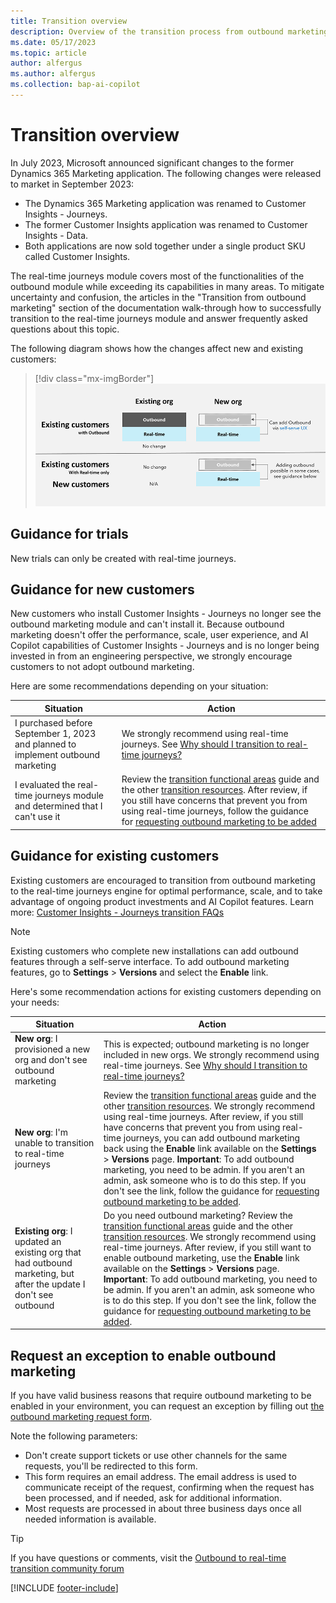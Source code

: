 ```yaml
---
title: Transition overview
description: Overview of the transition process from outbound marketing to real-time journeys in Dynamics 365 Customer Insights - Journeys.
ms.date: 05/17/2023
ms.topic: article
author: alfergus
ms.author: alfergus
ms.collection: bap-ai-copilot
---
```


# Transition overview

In July 2023, Microsoft announced significant changes to the former Dynamics 365 Marketing application. The following changes were released to market in September 2023: 
-	The Dynamics 365 Marketing application was renamed to Customer Insights - Journeys.
-	The former Customer Insights application was renamed to Customer Insights - Data.
-	Both applications are now sold together under a single product SKU called Customer Insights.

The real-time journeys module covers most of the functionalities of the outbound module while exceeding its capabilities in many areas. To mitigate uncertainty and confusion, the articles in the "Transition from outbound marketing" section of the documentation walk-through how to successfully transition to the real-time journeys module and answer frequently asked questions about this topic.

The following diagram shows how the changes affect new and existing customers:

> [!div class="mx-imgBorder"]
> ![Customer Insights - Journeys transition comparison.](media/real-time-marketing-transition-graphic.png "Customer Insights - Journeys transition comparison")

## Guidance for trials

New trials can only be created with real-time journeys.

## Guidance for new customers

New customers who install Customer Insights - Journeys no longer see the outbound marketing module and can't install it. Because outbound marketing doesn't offer the performance, scale, user experience, and AI Copilot capabilities of Customer Insights - Journeys and is no longer being invested in from an engineering perspective, we strongly encourage customers to not adopt outbound marketing.

Here are some recommendations depending on your situation:

| Situation                                                                        | Action                                                                                                                                                                                                                                                                                                                                                                                                                                                                                    |
|----------------------------------------------------------------------------------|-------------------------------------------------------------------------------------------------------------------------------------------------------------------------------------------------------------------------------------------------------------------------------------------------------------------------------------------------------------------------------------------------------------------------------------------------------------------------------------------|
| I purchased before September 1, 2023 and planned to implement outbound marketing | We strongly recommend using real-time journeys. See [Why should I transition to real-time journeys?](transition-faqs.md#why-should-i-transition-to-real-time-journeys)                                                                                                                                                                                                                                                                                                     |
| I evaluated the real-time journeys module and determined that I can't use it    | Review the [transition functional areas](transition-walkthrough-functional.md) guide and the other [transition resources](transition-resources.md). After review, if you still have concerns that prevent you from using real-time journeys, follow the guidance for [requesting outbound marketing to be added](transition-overview.md#request-an-exception-to-enable-outbound-marketing) |

## Guidance for existing customers

Existing customers are encouraged to transition from outbound marketing to the real-time journeys engine for optimal performance, scale, and to take advantage of ongoing product investments and AI Copilot features. Learn more: [Customer Insights - Journeys transition FAQs](transition-faqs.md)

> [!NOTE]
> Existing customers who complete new installations can add outbound features through a self-serve interface. To add outbound marketing features, go to **Settings** > **Versions** and select the **Enable** link.

Here's some recommendation actions for existing customers depending on your needs:

| Situation                                                                                                          | Action                                                                                                                                                                                                                                                       |
|--------------------------------------------------------------------------------------------------------------------|--------------------------------------------------------------------------------------------------------------------------------------------------------------------------------------------------------------------------------------------------------------|
| **New org**: I provisioned a new org and don't see outbound marketing                                             | This is expected; outbound marketing is no longer included in new orgs. We strongly recommend using real-time journeys. See [Why should I transition to real-time journeys?](transition-faqs.md#why-should-i-transition-to-real-time-journeys) |
| **New org**: I'm unable to transition to real-time journeys                                                        | Review the [transition functional areas](transition-walkthrough-functional.md) guide and the other [transition resources](transition-resources.md). We strongly recommend using real-time journeys. After review, if you still have concerns that prevent you from using real-time journeys, you can add outbound marketing back using the **Enable** link available on the **Settings** > **Versions** page. **Important**: To add outbound marketing, you need to be admin. If you aren't an admin, ask someone who is to do this step. If you don't see the link, follow the guidance for [requesting outbound marketing to be added](transition-overview.md#request-an-exception-to-enable-outbound-marketing).                                                                                                                                                                                                                                                           |
| **Existing org**: I updated an existing org that had outbound marketing, but after the update I don't see outbound | Do you need outbound marketing? Review the [transition functional areas](transition-walkthrough-functional.md) guide and the other [transition resources](transition-resources.md). We strongly recommend using real-time journeys. After review, if you still want to enable outbound marketing, use the **Enable** link available on the **Settings** > **Versions** page. **Important**: To add outbound marketing, you need to be admin. If you aren't an admin, ask someone who is to do this step. If you don't see the link, follow the guidance for [requesting outbound marketing to be added](transition-overview.md#request-an-exception-to-enable-outbound-marketing).                                                                                                                                                                                                                                                           |
## Request an exception to enable outbound marketing

If you have valid business reasons that require outbound marketing to be enabled in your environment, you can request an exception by filling out [the outbound marketing request form](https://go.microsoft.com/fwlink/?linkid=2251742).

Note the following parameters:
- Don't create support tickets or use other channels for the same requests, you'll be redirected to this form.
- This form requires an email address. The email address is used to communicate receipt of the request, confirming when the request has been processed, and if needed, ask for additional information.
- Most requests are processed in about three business days once all needed information is available.

> [!TIP]
> If you have questions or comments, visit the [Outbound to real-time transition community forum](https://community.dynamics.com/forums/thread/?partialUrl=Outbound-to-Real-Time-Transition)

[!INCLUDE [footer-include](./includes/footer-banner.md)]
